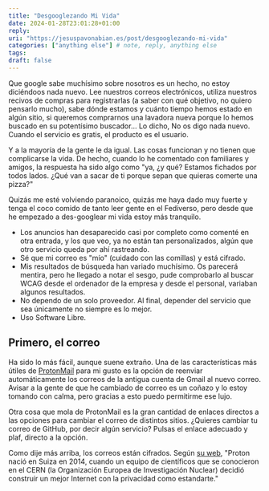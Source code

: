 ```yaml
---
title: "Desgooglezando Mi Vida"
date: 2024-01-28T23:01:28+01:00
reply:
uri: "https://jesuspavonabian.es/post/desgooglezando-mi-vida"
categories: ["anything else"] # note, reply, anything else
tags:
draft: false
---
```


Que google sabe muchísimo sobre nosotros es un hecho, no estoy diciéndoos nada nuevo. Lee nuestros correos electrónicos, utiliza nuestros recivos de compras para registrarlas (a saber con qué objetivo, no quiero pensarlo mucho), sabe dónde estamos y cuánto tiempo hemos estado en algún sitio, si queremos comprarnos una lavadora nueva porque lo hemos buscado en su potentísimo buscador... Lo dicho, No os digo nada nuevo. Cuando el servicio es gratis, el producto es el usuario.

Y a la mayoría de la gente le da igual. Las cosas funcionan y no tienen que complicarse la vida. De hecho, cuando lo he comentado con familiares y amigos, la respuesta ha sido algo como "ya, ¿y qué? Estamos fichados por todos lados. ¿Qué van a sacar de ti porque sepan que quieras comerte una pizza?"

Quizás me esté volviendo paranoico, quizás me haya dado muy fuerte y tenga el coco comido de tanto leer gente en el Fediverso, pero desde que he empezado a des-googlear mi vida estoy más tranquilo.

- Los anuncios han desaparecido casi por completo como comenté en otra entrada, y los que veo, ya no están tan personalizados, algún que otro servicio queda por ahí rastreando.
- Sé que mi correo es "mío" (cuidado con las comillas) y está cifrado.
- Mis resultados de búsqueda han variado muchísimo. Os parecerá mentira, pero he llegado a notar el sesgo, pude comprobarlo al buscar WCAG desde el ordenador de la empresa y desde el personal, variaban algunos resultados.
- No dependo de un solo proveedor. Al final, depender del servicio que sea únicamente no siempre es lo mejor.
- Uso Software Libre.

## Primero, el correo
Ha sido lo más fácil, aunque suene extraño. Una de las características más útiles de [ProtonMail](https://proton.me/es-419) para mi gusto es la opción de reenviar automáticamente los correos de la antigua cuenta de Gmail al nuevo correo. Avisar a la gente de que he cambiado de correo es un coñazo y lo estoy tomando con calma, pero gracias a esto puedo permitirme ese lujo.

Otra cosa que mola de ProtonMail es la gran cantidad de enlaces directos a las opciones para cambiar el correo de distintos sitios. ¿Quieres cambiar tu correo de GitHub, por decir algún servicio? Pulsas el enlace adecuado y plaf, directo a la opción.

Como dije más arriba, los correos están cifrados. Según [su web](https://proton.me/es-419/about), "Proton nació en Suiza en 2014, cuando un equipo de científicos que se conocieron en el CERN (la Organización Europea de Investigación Nuclear) decidió construir un mejor Internet con la privacidad como estandarte."

